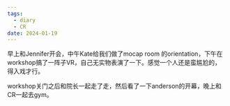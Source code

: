 ```yaml
---
tags:
  - diary
  - CR
date: 2024-01-19
---
```


早上和Jennifer开会，中午Kate给我们做了mocap room 的orientation，下午在workshop搞了一阵子VR，自己无实物表演了一下。感觉一个人还是蛮尴尬的，得入戏才行。

workshop关门之后和院长一起走了走，然后看了一下anderson的开幕，晚上和CR一起去gym。